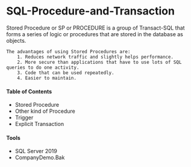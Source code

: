 # SQL-Procedure-and-Transaction

Stored Procedure or SP or PROCEDURE is a group of Transact-SQL that forms a series of logic or procedures that are stored in the database as objects.

	The advantages of using Stored Procedures are:
		1. Reduces network traffic and slightly helps performance.
		2. More secure than applications that have to use lots of SQL queries to do one activity.
		3. Code that can be used repeatedly.
		4. Easier to maintain.

#### Table of Contents
- Stored Procedure
- Other kind of Procedure
- Trigger
- Explicit Transaction
  
#### Tools
- SQL Server 2019
- CompanyDemo.Bak
